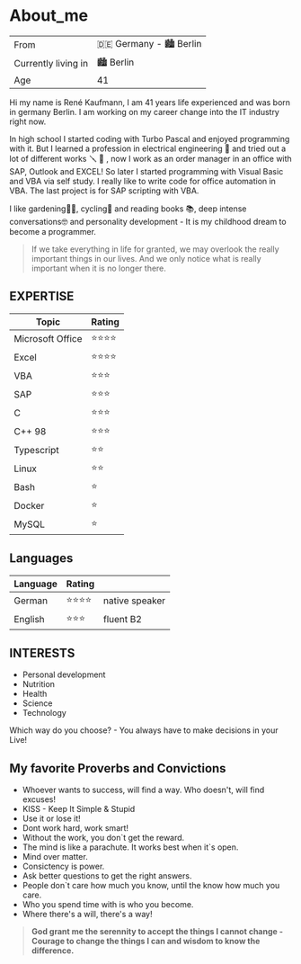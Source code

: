 # About_me
|  |  |
| - | - |
From | 🇩🇪 Germany - 🏙️ Berlin
Currently living in | 🏙️  Berlin
Age | 41

Hi my name is René Kaufmann, I am 41 years life experienced and was born in germany Berlin. I am working on my career change into the IT industry right now. 

In high school I started coding with Turbo Pascal and enjoyed programming with it. But I learned a profession in electrical engineering 🔌 and tried out a lot of different works 🪛 🔧 ,  now I work as an order manager in an office with SAP, Outlook and EXCEL! So later I started programming with Visual Basic and VBA via self study. I really like to write code for office automation in VBA. The last project is for SAP scripting with VBA.

I like gardening🥬🍎, cycling🚴 and reading books 📚, deep intense conversations🤓 and personality development - It is my childhood dream to become a programmer. 

> If we take everything in life for granted, we may overlook the really important things in our lives. And we only notice what is really important when it is no longer there.

## EXPERTISE
| Topic | Rating |
| - | - |
| Microsoft Office | ⭐⭐⭐⭐ |
| Excel            | ⭐⭐⭐⭐ |
| VBA              | ⭐⭐⭐ |
| SAP              | ⭐⭐⭐ |
| C                | ⭐⭐⭐ |
| C++ 98           | ⭐⭐⭐ |
| Typescript       | ⭐⭐ |
| Linux            | ⭐⭐ |
| Bash             | ⭐ |
| Docker           | ⭐ |
| MySQL            | ⭐ |

## Languages
| Language | Rating | |
| - | - | - |
| German | ⭐⭐⭐⭐ | native speaker |
| English | ⭐⭐⭐ | fluent B2 |

## INTERESTS

- Personal development
- Nutrition
- Health
- Science
- Technology


Which way do you choose? - You always have to make decisions in your Live!

## My favorite Proverbs and Convictions

- Whoever wants to success, will find a way. Who doesn't, will find excuses!
- KISS - Keep It Simple & Stupid
- Use it or lose it!
- Dont work hard, work smart!
- Without the work, you don`t get the reward.
- The mind is like a parachute. It works best when it`s open.
- Mind over matter.
- Consictency is power.
- Ask better questions to get the right answers.
- People don`t care how much you know, until the know how much you care.
- Who you spend time with is who you become.
- Where there's a will, there's a way!

> **God grant me the serennity to accept the things I cannot change - 
Courage to change the things I can and wisdom to know the difference.**

